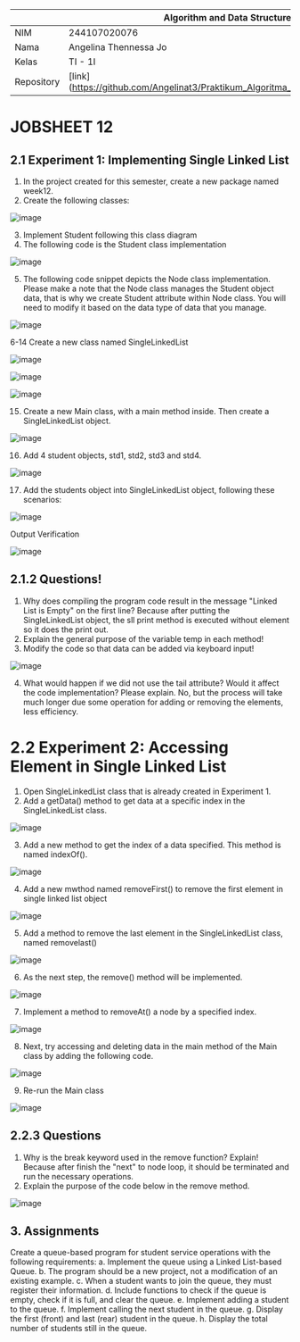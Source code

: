 |  | Algorithm and Data Structure |
|--|--|
| NIM |  244107020076 |
| Nama |  Angelina Thennessa Jo |
| Kelas | TI - 1I |
| Repository | [link] (https://github.com/Angelinat3/Praktikum_Algoritma_Dan_Struktur_Data.git) |

# JOBSHEET 12
## 2.1 Experiment 1: Implementing Single Linked List

1. In the project created for this semester, create a new package named week12.
2. Create the following classes:

![image](https://github.com/user-attachments/assets/b3c51ccb-0d40-43a2-b067-6012b75ce637)

3. Implement Student following this class diagram
4. The following code is the Student class implementation

![image](https://github.com/user-attachments/assets/8bf4568c-f8ba-4fc6-8eaa-2fe0c7265664)

5. The following code snippet depicts the Node class implementation. Please make a note that the Node class manages the Student object data, that is why we create Student attribute within Node class. You will need to modify it based on the data type of data that you manage.

![image](https://github.com/user-attachments/assets/f367ba84-78b7-4d31-a8e6-0b03ab16e965)

6-14 Create a new class named SingleLinkedList

![image](https://github.com/user-attachments/assets/079cf94b-d8d2-428a-b80b-975d35ac652d)

![image](https://github.com/user-attachments/assets/022aed77-44a6-43fe-999d-fe7a8c76b53e)

![image](https://github.com/user-attachments/assets/005ec6fd-a4bd-4653-9bd7-85fc18c691b1)

15. Create a new Main class, with a main method inside. Then create a SingleLinkedList object.

![image](https://github.com/user-attachments/assets/eaa7482c-0695-4e5d-906e-d337976c67c3)

16. Add 4 student objects, std1, std2, std3 and std4.

![image](https://github.com/user-attachments/assets/588592ca-8728-4bf7-8ae0-e249bbc92a9e)

17. Add the students object into SingleLinkedList object, following these scenarios:

![image](https://github.com/user-attachments/assets/d383d1bd-6196-4b5e-a03b-c3f24da757b7)

Output Verification

![image](https://github.com/user-attachments/assets/4790579a-1be6-4cb2-bbdb-3b5eb813ce3e)

## 2.1.2 Questions!
1. Why does compiling the program code result in the message "Linked List is Empty" on the first line?
Because after putting the SingleLinkedList object, the sll print method is executed without element so it does the print out.
2. Explain the general purpose of the variable temp in each method!
3. Modify the code so that data can be added via keyboard input!

![image](https://github.com/user-attachments/assets/8f7831d3-34a4-46a7-bf22-67adc936a0fc)


4. What would happen if we did not use the tail attribute? Would it affect the code implementation? Please explain.
No, but the process will take much longer due some operation for adding or removing the elements, less efficiency.

# 2.2 Experiment 2: Accessing Element in Single Linked List
1. Open SingleLinkedList class that is already created in Experiment 1.
2. Add a getData() method to get data at a specific index in the SingleLinkedList class.

![image](https://github.com/user-attachments/assets/ee5402a6-13d0-4cbc-829a-71c1b654464f)

3. Add a new method to get the index of a data specified. This method is named indexOf().

![image](https://github.com/user-attachments/assets/69878f37-35f4-4e02-aa6a-ad9b2092c91e)

4. Add a new mwthod named removeFirst() to remove the first element in single linked list object

![image](https://github.com/user-attachments/assets/6f09be49-0f39-4d6d-bad9-fc242437b405)

5. Add a method to remove the last element in the SingleLinkedList class, named removelast()

![image](https://github.com/user-attachments/assets/9ea74644-282a-4ddc-86d5-fd4189239482)

6. As the next step, the remove() method will be implemented.

![image](https://github.com/user-attachments/assets/0d255fa0-107b-45e4-a748-233e029d58a4)

7. Implement a method to removeAt() a node by a specified index.

![image](https://github.com/user-attachments/assets/edb3e863-2c40-4f1a-b8d0-ddf485698e94)

8. Next, try accessing and deleting data in the main method of the Main class by adding the following code.

![image](https://github.com/user-attachments/assets/030e1f72-eb1a-44ca-83e0-da72ae3851e0)


9. Re-run the Main class

![image](https://github.com/user-attachments/assets/37902359-07ba-4f8a-b991-7ce49a77b75f)

## 2.2.3 Questions
1. Why is the break keyword used in the remove function? Explain!
Because after finish the "next" to node loop, it should be terminated and run the necessary operations.
2. Explain the purpose of the code below in the remove method.

![image](https://github.com/user-attachments/assets/5e4c9740-74db-40c2-a1fd-92324523b75a)

## 3. Assignments
Create a queue-based program for student service operations with the following requirements:
a. Implement the queue using a Linked List-based Queue.
b. The program should be a new project, not a modification of an existing example.
c. When a student wants to join the queue, they must register their information.
d. Include functions to check if the queue is empty, check if it is full, and clear the queue.
e. Implement adding a student to the queue.
f. Implement calling the next student in the queue.
g. Display the first (front) and last (rear) student in the queue.
h. Display the total number of students still in the queue.
